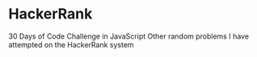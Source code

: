 # HackerRank
30 Days of Code Challenge in JavaScript
Other random problems I have attempted on the HackerRank system
